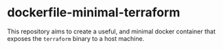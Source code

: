 # dockerfile-minimal-terraform
This repository aims to create a useful, and minimal docker container that exposes the `terraform` binary to a host machine.
